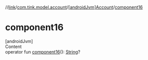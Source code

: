 //[link](../../index.md)/[com.tink.model.account](../index.md)/[[androidJvm]Account](index.md)/[component16](component16.md)



# component16  
[androidJvm]  
Content  
operator fun [component16](component16.md)(): [String](https://kotlinlang.org/api/latest/jvm/stdlib/kotlin/-string/index.html)?  



